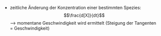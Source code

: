- zeitliche Änderung der Konzentration einer bestimmten Spezies:
$$\frac{d[X]}{dt}$$
--> momentane Geschwindigkeit wird ermittelt (Steigung der Tangenten = Geschwindigkeit)
